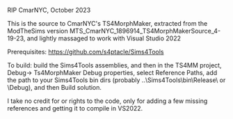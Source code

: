 RIP CmarNYC, October 2023

This is the source to CmarNYC's TS4MorphMaker, extracted from the ModTheSims version MTS_CmarNYC_1896914_TS4MorphMakerSource_4-19-23, and lightly massaged to work with Visual Studio 2022

Prerequisites: https://github.com/s4ptacle/Sims4Tools

To build: build the Sims4Tools assemblies, and then in the TS4MM project, Debug-> Ts4MorphMaker Debug properties, select Reference Paths, add the path to your Sims4Tools bin dirs (probably ..\Sims4Tools\bin\Release\ or \Debug\), and then Build solution.

I take no credit for or rights to the code, only for adding a few missing references and getting it to compile in VS2022.
